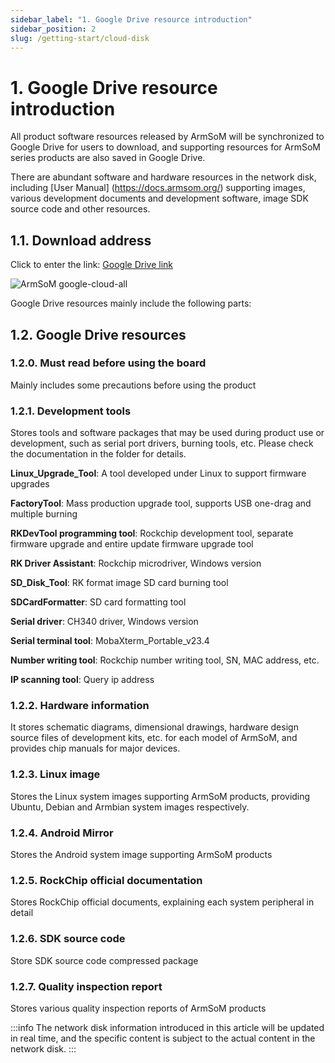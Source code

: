 ```yaml
---
sidebar_label: "1. Google Drive resource introduction"
sidebar_position: 2
slug: /getting-start/cloud-disk
---
```


# 1. Google Drive resource introduction

All product software resources released by ArmSoM will be synchronized to Google Drive for users to download, and supporting resources for ArmSoM series products are also saved in Google Drive.

There are abundant software and hardware resources in the network disk, including [User Manual] (https://docs.armsom.org/) supporting images, various development documents and development software, image SDK source code and other resources.

## 1.1. Download address

Click to enter the link: [Google Drive link](https://drive.google.com/drive/folders/1x2KOX1F4-DVyyV_9qfdH28PWIORcWH56?usp=drive_link)

![ArmSoM google-cloud-all](/img/general-tutorial/google-cloud-all.png)

Google Drive resources mainly include the following parts:

## 1.2. Google Drive resources
### 1.2.0. Must read before using the board

Mainly includes some precautions before using the product

### 1.2.1. Development tools

Stores tools and software packages that may be used during product use or development, such as serial port drivers, burning tools, etc. Please check the documentation in the folder for details.

**Linux_Upgrade_Tool**: A tool developed under Linux to support firmware upgrades

**FactoryTool**: Mass production upgrade tool, supports USB one-drag and multiple burning

**RKDevTool programming tool**: Rockchip development tool, separate firmware upgrade and entire update firmware upgrade tool
 
**RK Driver Assistant**: Rockchip microdriver, Windows version

**SD_Disk_Tool**: RK format image SD card burning tool
 
**SDCardFormatter**: SD card formatting tool
 
**Serial driver**: CH340 driver, Windows version
 
**Serial terminal tool**: MobaXterm_Portable_v23.4

**Number writing tool**: Rockchip number writing tool, SN, MAC address, etc.

**IP scanning tool**: Query ip address

### 1.2.2. Hardware information
It stores schematic diagrams, dimensional drawings, hardware design source files of development kits, etc. for each model of ArmSoM, and provides chip manuals for major devices.

### 1.2.3. Linux image
Stores the Linux system images supporting ArmSoM products, providing Ubuntu, Debian and Armbian system images respectively.

### 1.2.4. Android Mirror
Stores the Android system image supporting ArmSoM products

### 1.2.5. RockChip official documentation
Stores RockChip official documents, explaining each system peripheral in detail

### 1.2.6. SDK source code
Store SDK source code compressed package

### 1.2.7. Quality inspection report
Stores various quality inspection reports of ArmSoM products

:::info
The network disk information introduced in this article will be updated in real time, and the specific content is subject to the actual content in the network disk.
:::